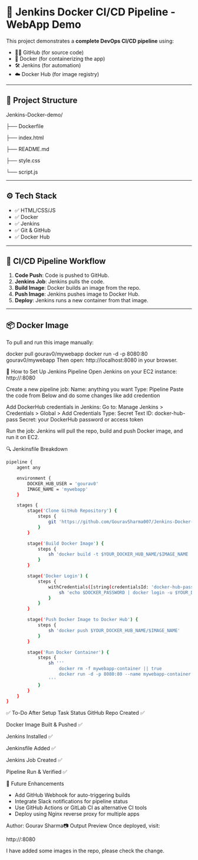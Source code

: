 # 🐳 Jenkins Docker CI/CD Pipeline - WebApp Demo

This project demonstrates a **complete DevOps CI/CD pipeline** using:

- 🧑‍💻 GitHub (for source code)
- 🐳 Docker (for containerizing the app)
- 🛠️ Jenkins (for automation)
- ☁️ Docker Hub (for image registry)
  
-----------------------------------------------------------------------------------------------

## 📁 Project Structure

Jenkins-Docker-demo/

├── Dockerfile

├── index.html

├── README.md

├── style.css

└── script.js

---

## ⚙️ Tech Stack

- ✅ HTML/CSS/JS
- ✅ Docker
- ✅ Jenkins
- ✅ Git & GitHub
- ✅ Docker Hub

---

## 🚀 CI/CD Pipeline Workflow

1. **Code Push**: Code is pushed to GitHub.
2. **Jenkins Job**: Jenkins pulls the code.
3. **Build Image**: Docker builds an image from the repo.
4. **Push Image**: Jenkins pushes image to Docker Hub.
5. **Deploy**: Jenkins runs a new container from that image.

---

## 📦 Docker Image

To pull and run this image manually:

docker pull gourav0/mywebapp
docker run -d -p 8080:80 gourav0/mywebapp
Then open: http://localhost:8080 in your browser.

🧰 How to Set Up Jenkins Pipeline
Open Jenkins on your EC2 instance:
http://<your-ec2-public-ip>:8080

Create a new pipeline job:
Name: anything you want
Type: Pipeline
Paste the code from Below and do some changes like add credention

Add DockerHub credentials in Jenkins:
Go to: Manage Jenkins > Credentials > Global > Add Credentials
Type: Secret Text
ID: docker-hub-pass
Secret: your DockerHub password or access token

Run the job:
Jenkins will pull the repo, build and push Docker image, and run it on EC2.

🔍 Jenkinsfile Breakdown
```bash
pipeline {
    agent any

    environment {
        DOCKER_HUB_USER = 'gourav0'
        IMAGE_NAME = 'mywebapp'
    }

    stages {
        stage('Clone GitHub Repository') {
            steps {
                git 'https://github.com/GouravSharma007/Jenkins-Docker-demo.git'
            }
        }

        stage('Build Docker Image') {
            steps {
                sh 'docker build -t $YOUR_DOCKER_HUB_NAME/$IMAGE_NAME .'
            }
        }

        stage('Docker Login') {
            steps {
                withCredentials([string(credentialsId: 'docker-hub-pass', variable: 'DOCKER_PASSWORD')]) {
                    sh 'echo $DOCKER_PASSWORD | docker login -u $YOUR_DOCKER_HUB_NAME --password-stdin'
                }
            }
        }

        stage('Push Docker Image to Docker Hub') {
            steps {
                sh 'docker push $YOUR_DOCKER_HUB_NAME/$IMAGE_NAME'
            }
        }

        stage('Run Docker Container') {
            steps {
                sh '''
                    docker rm -f mywebapp-container || true
                    docker run -d -p 8080:80 --name mywebapp-container $YOUR_DOCKER_HUB_NAME/$IMAGE_NAME
                '''
            }
        }
    }
}

```

✅ To-Do After Setup
Task	Status
GitHub Repo Created	✅

Docker Image Built & Pushed	✅

Jenkins Installed	✅

Jenkinsfile Added	✅

Jenkins Job Created	✅

Pipeline Run & Verified	✅

👀 Future Enhancements
* Add GitHub Webhook for auto-triggering builds
* Integrate Slack notifications for pipeline status
* Use GitHub Actions or GitLab CI as alternative CI tools
* Deploy using Nginx reverse proxy for multiple apps

Author: Gourav Sharma📷 Output Preview
Once deployed, visit:

http://<your-ec2-ip>:8080

I have added some images in the repo, please check the change.
